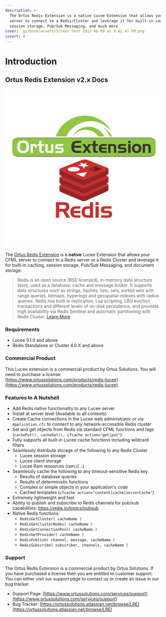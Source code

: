 ```yaml
---
description: >-
  The Ortus Redis Extension is a native Lucee Extension that allows your CFML
  server to connect to a Redis/Cluster and leverage it for built-in caching,
  session storage, Pub/Sub Messaging, and much more
cover: .gitbook/assets/Screen Shot 2022-08-09 at 9.02.47 PM.png
coverY: 0
---
```


# Introduction

## Ortus Redis Extension v2.x Docs

![Ortus Redis Lucee Extension](.gitbook/assets/ortus-redis-extension.png)

The [Ortus Redis Extension](https://www.ortussolutions.com/products/redis-lucee) is a **native** Lucee Extension that allows your CFML server to connect to a Redis server or a Redis Cluster and leverage it for built-in caching, session storage, Pub/Sub Messaging, and document storage.

> Redis is an open source (BSD licensed), in-memory data structure store, used as a database, cache and message broker. It supports data structures such as strings, hashes, lists, sets, sorted sets with range queries, bitmaps, hyperlogs and geospatial indexes with radius queries. Redis has built-in replication, Lua scripting, LRU eviction, transactions and different levels of on-disk persistence, and provides high availability via Redis Sentinel and automatic partitioning with Redis Cluster. [Learn More](https://redis.io/topics/introduction)

### Requirements

* Lucee 5.1.0 and above
* Redis Standalone or Cluster 4.0.X and above

### Commercial Product

This Lucee extension is a commercial product by Ortus Solutions. You will need to purchase a license: [https://www.ortussolutions.com/products/redis-lucee](https://www.ortussolutions.com/products/redis-lucee).

### Features In A Nutshell

* Add Redis native functionality to any Lucee server
* Install at server level (Available to all contexts)
* Create Cache connections in the Lucee web administrator or via `Application.cfc` to connect to any network-accessible Redis cluster
* Set and get objects from Redis via standard CFML functions and tags (`cachePut(), cacheGet(), cfcache action="get|put"`)
* Fully supports all built-in Lucee cache functions including wildcard filters
* Seamlessly distribute storage of the following to any Redis Cluster
  * Lucee session storage
  * Lucee client storage
  * Lucee Ram resources (ram://...)
* Seamlessly cache the following to any timeout-sensitive Redis key
  * Results of database queries
  * Results of deterministic functions
  * Complex or simple objects in your application's code
  * Cached templates (`cfcache action="content|cache|serverCache"`)
* Extremely lightweight and fast
* Ability to publish and subscribe to Redis channels for pub/sub capabilities: https://redis.io/topics/pubsub
* Native Redis functions:
  * `RedisGetCluster( cacheName )`
  * `RedisGetClusterNodes( cacheName )`
  * `RedisGetConnectionPool( cacheName )`
  * `RedisGetProvider( cacheName )`
  * `RedisPublish( channel, message, cacheName )`
  * `RedisSubscribe( subscriber, channels, cacheName )`

### Support

The Ortus Redis Extension is a commercial product by Ortus Solutions. If you have purchased a license then you are entitled to customer support. You can either visit our support page to contact us or create an issue in our bug tracker.

* Support Page: [https://www.ortussolutions.com/services/support](https://www.ortussolutions.com/services/support)
* Bug Tracker: [https://ortussolutions.atlassian.net/browse/LRE](https://ortussolutions.atlassian.net/browse/LRE)
